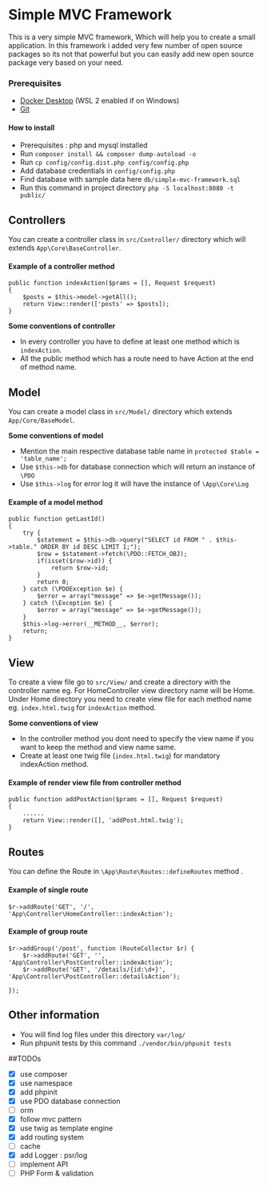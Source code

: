 # Simple MVC Framework
This is a very simple MVC framework, Which will help you to create a small application. In this framework i added very few number of open source packages so its not that powerful but you can easily add new open source package very based on your need.  


### Prerequisites

- [Docker Desktop](https://www.docker.com/products/docker-desktop) (WSL 2 enabled if on Windows)
- [Git](https://git-scm.com/)


#### How to install 
* Prerequisites : php and mysql installed 
* Run `composer install && composer dump-autoload -o`
* Run `cp config/config.dist.php config/config.php` 
* Add database credentials in `config/config.php`
* Find database with sample data here `db/simple-mvc-framework.sql`
* Run this command in project directory `php -S localhost:8080 -t public/`

## Controllers 
You can create a controller class in `src/Controller/` directory which will extends `App\Core\BaseController`. 
#### Example of a controller method 
```$xslt
public function indexAction($prams = [], Request $request)
{
    $posts = $this->model->getAll();
    return View::render(['posts' => $posts]);
}
```
__Some conventions of controller__
* In every controller you have to define at least one method which is `indexAction`.
* All the public method which has a route need to have Action at the end of method name.

## Model 
You can create a model class in `src/Model/` directory which extends `App/Core/BaseModel`.

__Some conventions of model__ 
* Mention the main respective database table name in `protected $table = 'table_name';`
* Use `$this->db` for database connection which will return an instance of `\PDO`
* Use `$this->log` for error log it will have the instance of `\App\Core\Log`
 
#### Example of a model method 
```$xslt
public function getLastId()
{
    try {
        $statement = $this->db->query("SELECT id FROM " . $this->table." ORDER BY id DESC LIMIT 1;");
        $row = $statement->fetch(\PDO::FETCH_OBJ);
        if(isset($row->id)) {
            return $row->id;
        }
        return 0;
    } catch (\PDOException $e) {
        $error = array("message" => $e->getMessage());
    } catch (\Exception $e) {
        $error = array("message" => $e->getMessage());
    }
    $this->log->error(__METHOD__, $error);
    return;
}
```
## View
To create a view file go to `src/View/` and create a directory with the controller name eg. For HomeController view directory name will be Home. 
Under Home directory you need to create view file for each method name eg. `index.html.twig` for `indexAction` method. 

__Some conventions of view__ 
* In the controller method you dont need to specify the view name if you want to keep the method and view name same.
* Create at least one twig file (`index.html.twig`) for mandatory indexAction method.   
#### Example of render  view file from controller method 
```
public function addPostAction($prams = [], Request $request)
{
    ......
    return View::render([], 'addPost.html.twig');
}
```

## Routes 
You can define the Route in `\App\Route\Routes::defineRoutes` method .

#### Example of single route 
```$xslt
$r->addRoute('GET', '/', 'App\Controller\HomeController::indexAction');
```
#### Example of group route 
```$xslt
$r->addGroup('/post', function (RouteCollector $r) {
    $r->addRoute('GET', '', 'App\Controller\PostController::indexAction');
    $r->addRoute('GET', '/details/{id:\d+}', 'App\Controller\PostController::detailsAction');

});
```

## Other information 
* You will find log files under this directory `var/log/`
* Run phpunit tests by this command `./vendor/bin/phpunit tests`

##TODOs
- [X] use composer
- [X] use namespace   
- [X] add phpinit
- [X] use PDO database connection 
- [ ] orm  
- [X] follow mvc pattern  
- [X] use twig as template engine   
- [X] add routing system      
- [ ] cache    
- [X] add Logger : psr/log 
- [ ] implement API
- [ ] PHP Form & validation  